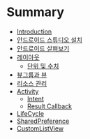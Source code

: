 # Summary

* [Introduction](README.md)
* [안드로이드 스튜디오 설치](books/install-android-studio.md)
* [안드로이드 살펴보기](books/project-structure.md)
* [레이아웃](books/layout.md)
    * [단위 및 수치](books/layout-unit.md)
* [뷰그룹과 뷰](books/view-and-viewgroup.md)
* [리소스 관리](books/resource.md)
* [Activity]()
    * [Intent](books/intent.md)
    * [Result Callback](books/activity-result.md)
* [LifeCycle]()
* [SharedPreference]()
* [CustomListView](books/custom-listview.md)
    
